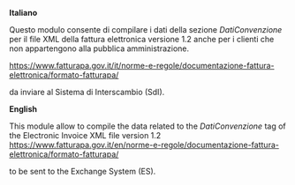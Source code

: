 **Italiano**

Questo modulo consente di compilare i dati della sezione *DatiConvenzione* per il file XML della fattura elettronica versione 1.2 anche per i clienti che non appartengono alla pubblica amministrazione. 

https://www.fatturapa.gov.it/it/norme-e-regole/documentazione-fattura-elettronica/formato-fatturapa/

da inviare al Sistema di Interscambio (SdI).

**English**

This module allow to compile the data related to the *DatiConvenzione* tag of the Electronic Invoice XML file version 1.2
https://www.fatturapa.gov.it/en/norme-e-regole/documentazione-fattura-elettronica/formato-fatturapa/

to be sent to the Exchange System (ES).